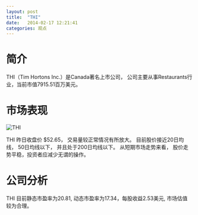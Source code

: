 ```yaml
---
layout: post
title:  "THI"
date:   2014-02-17 12:21:41
categories: 观点
---
```


# 简介
THI（Tim Hortons Inc.）是Canada著名上市公司，
公司主要从事Restaurants行业，当前市值7915.51百万美元。

# 市场表现

![THI](http://finviz.com/chart.ashx?t=THI&ty=c&ta=1&p=d&s=l)

THI 昨日收盘价 $52.65，
交易量较正常情况有所放大。
目前股价接近20日均线，
50日均线以下，
并且处于200日均线以下。
从短期市场走势来看，
股价走势平稳，投资者应减少无谓的操作。

# 公司分析
THI 目前静态市盈率为20.81, 动态市盈率为17.34，每股收益2.53美元,
市场估值较为合理。
